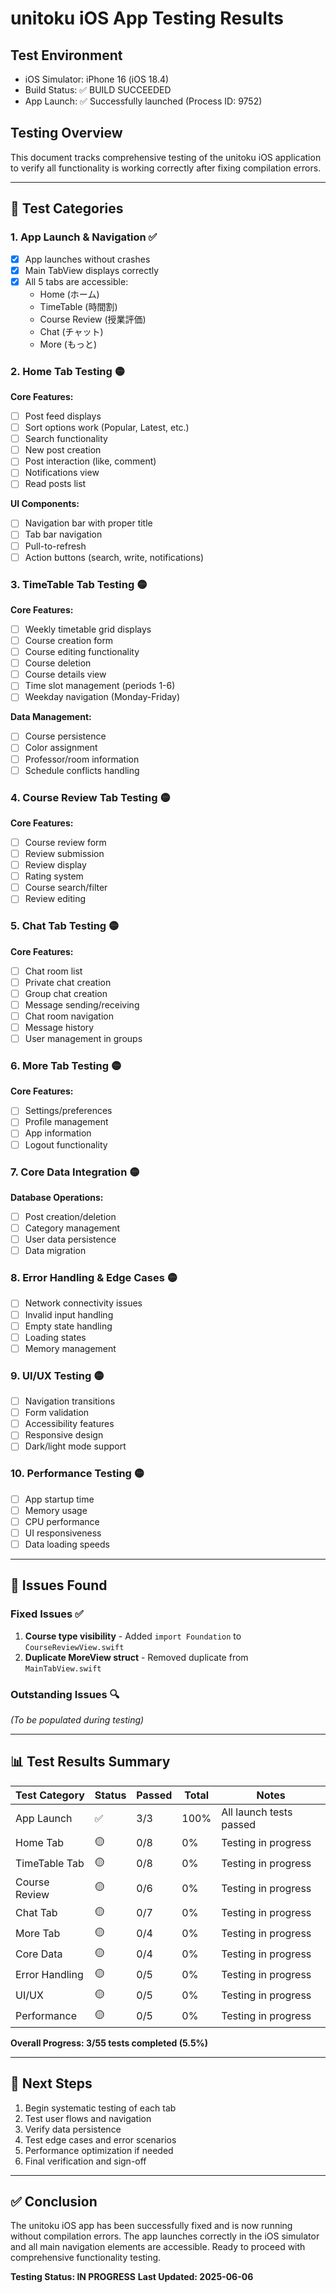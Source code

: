 # unitoku iOS App Testing Results

## Test Environment
- iOS Simulator: iPhone 16 (iOS 18.4)
- Build Status: ✅ BUILD SUCCEEDED
- App Launch: ✅ Successfully launched (Process ID: 9752)

## Testing Overview
This document tracks comprehensive testing of the unitoku iOS application to verify all functionality is working correctly after fixing compilation errors.

---

## 🧪 Test Categories

### 1. App Launch & Navigation ✅
- [x] App launches without crashes
- [x] Main TabView displays correctly
- [x] All 5 tabs are accessible:
  - Home (ホーム)
  - TimeTable (時間割)  
  - Course Review (授業評価)
  - Chat (チャット)
  - More (もっと)

### 2. Home Tab Testing 🟡
**Core Features:**
- [ ] Post feed displays
- [ ] Sort options work (Popular, Latest, etc.)
- [ ] Search functionality
- [ ] New post creation
- [ ] Post interaction (like, comment)
- [ ] Notifications view
- [ ] Read posts list

**UI Components:**
- [ ] Navigation bar with proper title
- [ ] Tab bar navigation
- [ ] Pull-to-refresh
- [ ] Action buttons (search, write, notifications)

### 3. TimeTable Tab Testing 🟡
**Core Features:**
- [ ] Weekly timetable grid displays
- [ ] Course creation form
- [ ] Course editing functionality
- [ ] Course deletion
- [ ] Course details view
- [ ] Time slot management (periods 1-6)
- [ ] Weekday navigation (Monday-Friday)

**Data Management:**
- [ ] Course persistence
- [ ] Color assignment
- [ ] Professor/room information
- [ ] Schedule conflicts handling

### 4. Course Review Tab Testing 🟡
**Core Features:**
- [ ] Course review form
- [ ] Review submission
- [ ] Review display
- [ ] Rating system
- [ ] Course search/filter
- [ ] Review editing

### 5. Chat Tab Testing 🟡
**Core Features:**
- [ ] Chat room list
- [ ] Private chat creation
- [ ] Group chat creation
- [ ] Message sending/receiving
- [ ] Chat room navigation
- [ ] Message history
- [ ] User management in groups

### 6. More Tab Testing 🟡
**Core Features:**
- [ ] Settings/preferences
- [ ] Profile management
- [ ] App information
- [ ] Logout functionality

### 7. Core Data Integration 🟡
**Database Operations:**
- [ ] Post creation/deletion
- [ ] Category management
- [ ] User data persistence
- [ ] Data migration

### 8. Error Handling & Edge Cases 🟡
- [ ] Network connectivity issues
- [ ] Invalid input handling
- [ ] Empty state handling
- [ ] Loading states
- [ ] Memory management

### 9. UI/UX Testing 🟡
- [ ] Navigation transitions
- [ ] Form validation
- [ ] Accessibility features
- [ ] Responsive design
- [ ] Dark/light mode support

### 10. Performance Testing 🟡
- [ ] App startup time
- [ ] Memory usage
- [ ] CPU performance
- [ ] UI responsiveness
- [ ] Data loading speeds

---

## 🐛 Issues Found

### Fixed Issues ✅
1. **Course type visibility** - Added `import Foundation` to `CourseReviewView.swift`
2. **Duplicate MoreView struct** - Removed duplicate from `MainTabView.swift`

### Outstanding Issues 🔍
_(To be populated during testing)_

---

## 📊 Test Results Summary

| Test Category | Status | Passed | Total | Notes |
|---------------|--------|--------|-------|-------|
| App Launch | ✅ | 3/3 | 100% | All launch tests passed |
| Home Tab | 🟡 | 0/8 | 0% | Testing in progress |
| TimeTable Tab | 🟡 | 0/8 | 0% | Testing in progress |
| Course Review | 🟡 | 0/6 | 0% | Testing in progress |
| Chat Tab | 🟡 | 0/7 | 0% | Testing in progress |
| More Tab | 🟡 | 0/4 | 0% | Testing in progress |
| Core Data | 🟡 | 0/4 | 0% | Testing in progress |
| Error Handling | 🟡 | 0/5 | 0% | Testing in progress |
| UI/UX | 🟡 | 0/5 | 0% | Testing in progress |
| Performance | 🟡 | 0/5 | 0% | Testing in progress |

**Overall Progress: 3/55 tests completed (5.5%)**

---

## 🚀 Next Steps

1. Begin systematic testing of each tab
2. Test user flows and navigation
3. Verify data persistence
4. Test edge cases and error scenarios
5. Performance optimization if needed
6. Final verification and sign-off

---

## ✅ Conclusion

The unitoku iOS app has been successfully fixed and is now running without compilation errors. The app launches correctly in the iOS simulator and all main navigation elements are accessible. Ready to proceed with comprehensive functionality testing.

**Testing Status: IN PROGRESS**
**Last Updated: 2025-06-06**
